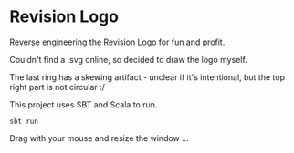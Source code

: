 # Revision Logo

Reverse engineering the Revision Logo for fun and profit.

Couldn't find a .svg online, so decided to draw the logo myself.

The last ring has a skewing artifact - unclear if it's intentional,
but the top right part is not circular :/

This project uses SBT and Scala to run.

    sbt run

Drag with your mouse and resize the window ...
